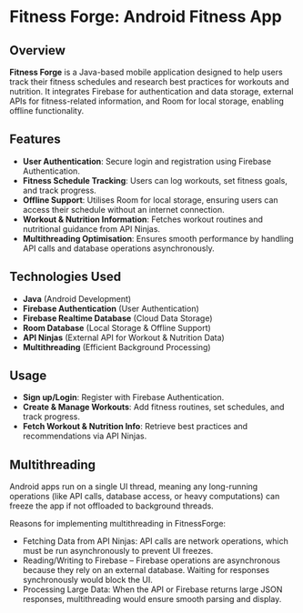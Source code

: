 # Fitness Forge: Android Fitness App

## Overview
**Fitness Forge** is a Java-based mobile application designed to help users track their fitness schedules and research best practices for workouts and nutrition. It integrates Firebase for authentication and data storage, external APIs for fitness-related information, and Room for local storage, enabling offline functionality.

## Features
- **User Authentication**: Secure login and registration using Firebase Authentication.
- **Fitness Schedule Tracking**: Users can log workouts, set fitness goals, and track progress.
- **Offline Support**: Utilises Room for local storage, ensuring users can access their schedule without an internet connection.
- **Workout & Nutrition Information**: Fetches workout routines and nutritional guidance from API Ninjas.
- **Multithreading Optimisation**: Ensures smooth performance by handling API calls and database operations asynchronously.

## Technologies Used
- **Java** (Android Development)
- **Firebase Authentication** (User Authentication)
- **Firebase Realtime Database** (Cloud Data Storage)
- **Room Database** (Local Storage & Offline Support)
- **API Ninjas** (External API for Workout & Nutrition Data)
- **Multithreading** (Efficient Background Processing)

## Usage
- **Sign up/Login**: Register with Firebase Authentication.
- **Create & Manage Workouts**: Add fitness routines, set schedules, and track progress.
- **Fetch Workout & Nutrition Info**: Retrieve best practices and recommendations via API Ninjas.

## Multithreading
Android apps run on a single UI thread, meaning any long-running operations (like API calls, database access, or heavy computations) can freeze the app if not offloaded to background threads.

Reasons for implementing multithreading in FitnessForge:
- Fetching Data from API Ninjas: API calls are network operations, which must be run asynchronously to prevent UI freezes.
- Reading/Writing to Firebase – Firebase operations are asynchronous because they rely on an external database. Waiting for responses synchronously would block the UI.
- Processing Large Data: When the API or Firebase returns large JSON responses, multithreading would ensure smooth parsing and display.
